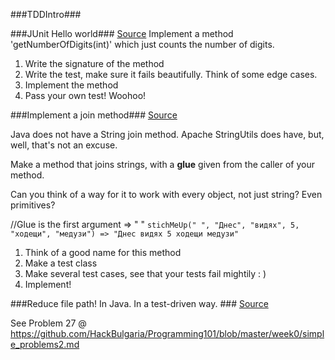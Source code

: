 ###TDDIntro###


###JUnit Hello world###
[Source](https://github.com/dsspasov/CoreJava/tree/master/week1/TDDIntro/src/junitHelloWorld)
Implement a method 'getNumberOfDigits(int)' which just counts the number of digits.

1) Write the signature of the method  
2) Write the test, make sure it fails beautifully. Think of some edge cases.  
 3) Implement the method  
4) Pass your own test! Woohoo!  


###Implement a join method### 
[Source](https://github.com/dsspasov/CoreJava/tree/master/week1/TDDIntro/src/joinMethod)

Java does not have a String join method. Apache StringUtils does have, but, well, that's not an excuse.

Make a method that joins strings, with a **glue** given from the caller of your method.

Can you think of a way for it to work with every object, not just string? Even primitives?

//Glue is the first argument => " "
`stichMeUp(" ", "Днес", "видях", 5, "ходещи", "медузи") => "Днес видях 5 ходещи медузи"` 

1) Think of a good name for this method
2) Make a test class
3) Make several test cases, see that your tests fail mightily : )
4) Implement! 


###Reduce file path! In Java. In a test-driven way. ###
[Source](https://github.com/dsspasov/CoreJava/tree/master/week1/TDDIntro/src/filePath)

See Problem 27 @ https://github.com/HackBulgaria/Programming101/blob/master/week0/simple_problems2.md